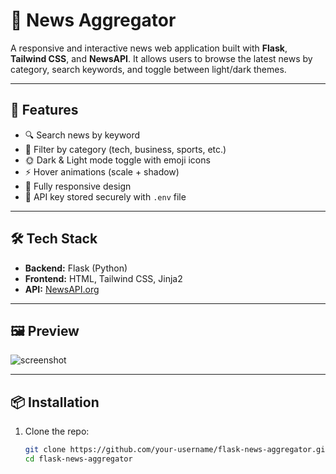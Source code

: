 # 📰 News Aggregator

A responsive and interactive news web application built with **Flask**, **Tailwind CSS**, and **NewsAPI**. It allows users to browse the latest news by category, search keywords, and toggle between light/dark themes.

---

## 🚀 Features

- 🔍 Search news by keyword
- 📂 Filter by category (tech, business, sports, etc.)
- 🌞 Dark & Light mode toggle with emoji icons
- ⚡ Hover animations (scale + shadow)
- 📱 Fully responsive design
- 🔐 API key stored securely with `.env` file

---

## 🛠️ Tech Stack

- **Backend:** Flask (Python)
- **Frontend:** HTML, Tailwind CSS, Jinja2
- **API:** [NewsAPI.org](https://newsapi.org)

---

## 🖼️ Preview

![screenshot](preview.png)

---

## 📦 Installation

1. Clone the repo:
   ```bash
   git clone https://github.com/your-username/flask-news-aggregator.git
   cd flask-news-aggregator
